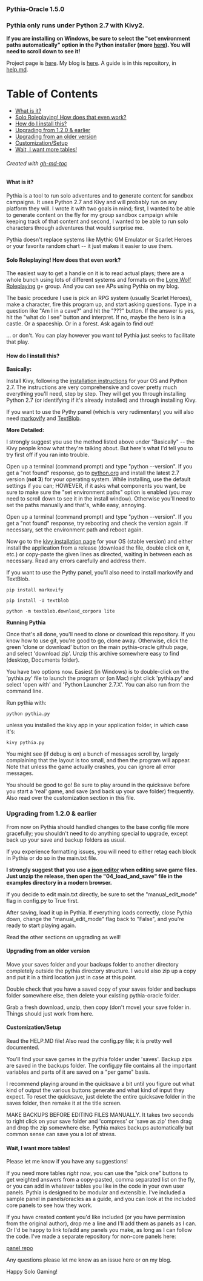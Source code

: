 ### Pythia-Oracle 1.5.0

### Pythia only runs under Python 2.7 with Kivy2.

**If you are installing on Windows, be sure to select the "set environment paths automatically" option in the Python installer (more [here](#how-do-i-install-this)). You will need to scroll down to see it!**

Project page is [here](https://exposit.github.io/pythia-oracle/). My blog is [here](https://exposit.github.io/katamoiran/). A guide is in this repository, in [help.md](https://github.com/exposit/pythia-oracle/blob/master/HELP.md).

Table of Contents
=================

* [What is it?](#what-is-it)
* [Solo Roleplaying\! How does that even work?](#solo-roleplaying-how-does-that-even-work)
* [How do I install this?](#how-do-i-install-this)
* [Upgrading from 1\.2\.0 &amp; earlier](#upgrading-from-120--earlier)
* [Upgrading from an older version](#upgrading-from-an-older-version)
* [Customization/Setup](#customizationsetup)
* [Wait, I want more tables\!](#wait-i-want-more-tables)

###### Created with [gh-md-toc](https://github.com/ekalinin/github-markdown-toc.go)

#### What is it?

Pythia is a tool to run solo adventures and to generate content for sandbox campaigns. It uses Python 2.7 and Kivy and will probably run on any platform they will. I wrote it with two goals in mind; first, I wanted to be able to generate content on the fly for my group sandbox campaign while keeping track of that content and second, I wanted to be able to run solo characters through adventures that would surprise me.

Pythia doesn't replace systems like Mythic GM Emulator or Scarlet Heroes or your favorite random chart -- it just makes it easier to use them.

#### Solo Roleplaying! How does that even work?

The easiest way to get a handle on it is to read actual plays; there are a whole bunch using lots of different systems and formats on the [Lone Wolf Roleplaying](https://plus.google.com/communities/116965157741523529510) g+ group. And you can see APs using Pythia on my blog.

The basic procedure I use is pick an RPG system (usually Scarlet Heroes), make a character, fire this program up, and start asking questions. Type in a question like "Am I in a cave?" and hit the "???" button. If the answer is yes, hit the "what do I see" button and interpret. If no, maybe the hero is in a castle. Or a spaceship. Or in a forest. Ask again to find out!

... or don't. You can play however you want to! Pythia just seeks to facilitate that play.

#### How do I install this?

**Basically:**

Install Kivy, following the [installation instructions](https://kivy.org/docs/installation/installation.html) for your OS and Python 2.7. The instructions are very comprehensive and cover pretty much everything you'll need, step by step. They will get you through installing Python 2.7 (or identifying if it's already installed) and through installing Kivy.

If you want to use the Pythy panel (which is very rudimentary) you will also need [markovify](https://github.com/jsvine/markovify) and [TextBlob](https://textblob.readthedocs.io/en/dev/install.html).

**More Detailed:**

I strongly suggest you use the method listed above under "Basically" -- the Kivy people know what they're talking about. But here's what I'd tell you to try first off if you ran into trouble.

Open up a terminal (command prompt) and type "python --version". If you get a "not found" response, go to [python.org](https://www.python.org/downloads/) and install the latest 2.7 version (**not 3**) for your operating system. While installing, use the default settings if you can; HOWEVER, if it asks what components you want, be sure to make sure the "set environment paths" option is enabled (you may need to scroll down to see it in the install window). Otherwise you'll need to set the paths manually and that's, while easy, annoying.

Open up a terminal (command prompt) and type "python --version". If you get a "not found" response, try rebooting and check the version again. If necessary, set the environment path and reboot again.

Now go to the [kivy installation page](https://kivy.org/docs/installation/installation.html) for your OS (stable version) and either install the application from a release (download the file, double click on it, etc.) or copy-paste the given lines as directed, waiting in between each as necessary. Read any errors carefully and address them.

If you want to use the Pythy panel, you'll also need to install markovify and TextBlob.

`pip install markovify`

`pip install -U textblob`

`python -m textblob.download_corpora lite`

**Running Pythia**

Once that's all done, you'll need to clone or download this repository. If you know how to use git, you're good to go, clone away. Otherwise, click the green 'clone or download' button on the main pythia-oracle github page, and select 'download zip'. Unzip this archive somewhere easy to find (desktop, Documents folder).

You have two options now. Easiest (in Windows) is to double-click on the 'pythia.py' file to launch the program or (on Mac) right click 'pythia.py' and select 'open with' and 'Python Launcher 2.7.X'. You can also run from the command line.

Run pythia with:

`python pythia.py`

unless you installed the kivy app in your application folder, in which case it's:

`kivy pythia.py`

You might see (if debug is on) a bunch of messages scroll by, largely complaining that the layout is too small, and then the program will appear. Note that unless the game actually crashes, you can ignore all error messages.

You should be good to go! Be sure to play around in the quicksave before you start a 'real' game, and save (and back up your save folder) frequently. Also read over the customization section in this file.

### Upgrading from 1.2.0 & earlier

From now on Pythia should handled changes to the base config file more gracefully; you shouldn't need to do anything special to upgrade, except back up your save and backup folders as usual.

If you experience formatting issues, you will need to either retag each block in Pythia or do so in the main.txt file.

__I strongly suggest that you use a [json editor](https://github.com/josdejong/jsoneditor) when editing save game files. Just unzip the release, then open the "04_load_and_save" file in the examples directory in a modern browser.__

If you decide to edit main.txt directly, be sure to set the "manual_edit_mode" flag in config.py to True first.

After saving, load it up in Pythia. If everything loads correctly, close Pythia down, change the "manual_edit_mode" flag back to "False", and you're ready to start playing again.

Read the other sections on upgrading as well!

#### Upgrading from an older version

Move your saves folder and your backups folder to another directory completely outside the pythia directory structure. I would also zip up a copy and put it in a third location just in case at this point.

Double check that you have a saved copy of your saves folder and backups folder somewhere else, then delete your existing pythia-oracle folder.

Grab a fresh download, unzip, then copy (don't move) your save folder in. Things should just work from here.

#### Customization/Setup

Read the HELP.MD file! Also read the config.py file; it is pretty well documented.

You'll find your save games in the pythia folder under 'saves'. Backup zips are saved in the backups folder. The config.py file contains all the important variables and parts of it are saved on a "per game" basis.

I recommend playing around in the quicksave a bit until you figure out what kind of output the various buttons generate and what kind of input they expect. To reset the quicksave, just delete the entire quicksave folder in the saves folder, then remake it at the title screen.

MAKE BACKUPS BEFORE EDITING FILES MANUALLY. It takes two seconds to right click on your save folder and 'compress' or 'save as zip' then drag and drop the zip somewhere else. Pythia makes backups automatically but common sense can save you a lot of stress.

#### Wait, I want more tables!

Please let me know if you have any suggestions!

If you need more tables *right now*, you can use the "pick one" buttons to get weighted answers from a copy-pasted, comma separated list on the fly, or you can add in whatever tables you like in the code in your own user panels. Pythia is designed to be modular and extensible. I've included a sample panel in panels/oracles as a guide, and you can look at the included core panels to see how they work.

If you have created content you'd like included (or you have permission from the original author), drop me a line and I'll add them as panels as I can. Or I'd be happy to link to/add any panels you make, as long as I can follow the code. I've made a separate repository for non-core panels here:

[panel repo](https://github.com/exposit/pythia-oracle-panels)

Any questions please let me know as an issue here or on my blog.

Happy Solo Gaming!
